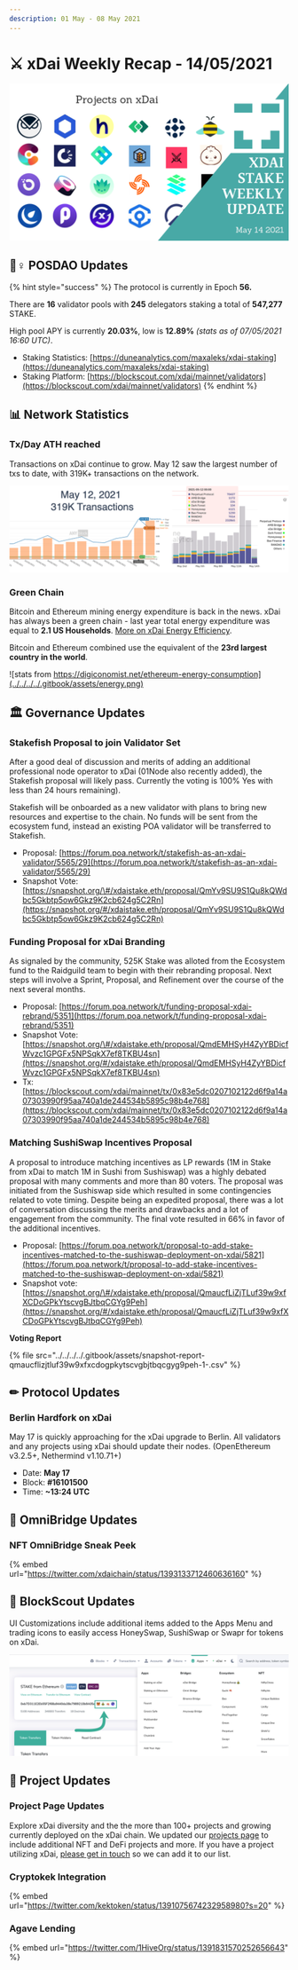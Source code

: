 ```yaml
---
description: 01 May - 08 May 2021
---
```


# ⚔️ xDai Weekly Recap - 14/05/2021

![](../../../../.gitbook/assets/weekly-update-5-14.png)

## 👷♀ POSDAO Updates

{% hint style="success" %}
The protocol is currently in Epoch **56.**  
  
There are **16** validator pools with **245** delegators staking a total of **547,277** STAKE.  
  
High pool APY is currently **20.03%**, low is **12.89%** _\(stats as of 07/05/2021 16:60 UTC\)_.

* Staking Statistics: [https://duneanalytics.com/maxaleks/xdai-staking](https://duneanalytics.com/maxaleks/xdai-staking)
* Staking Platform: [https://blockscout.com/xdai/mainnet/validators](https://blockscout.com/xdai/mainnet/validators)
{% endhint %}

## 📊 Network Statistics

### Tx/Day ATH reached

Transactions on xDai continue to grow. May 12 saw the largest number of txs to date, with 319K+ transactions on the network.

![](../../../../.gitbook/assets/ath.png)

### Green Chain

Bitcoin and Ethereum mining energy expenditure is back in the news. xDai has always been a green chain - last year total energy expenditure was equal to **2.1 US Households**. [More on xDai Energy Efficiency](../../xdai-energy-efficiency.md).

Bitcoin and Ethereum combined use the equivalent of the **23rd largest country in the world**.

![stats from https://digiconomist.net/ethereum-energy-consumption](../../../../.gitbook/assets/energy.png)

## 🏛 Governance Updates

### Stakefish Proposal to join Validator Set 

After a good deal of discussion and merits of adding an additional professional node operator to xDai \(01Node also recently added\), the Stakefish proposal will likely pass. Currently the voting is 100% Yes with less than 24 hours remaining\). 

Stakefish will be onboarded as a new validator with plans to bring new resources and expertise to the chain. No funds will be sent from the ecosystem fund, instead an existing POA validator will be transferred to Stakefish.

* Proposal: [https://forum.poa.network/t/stakefish-as-an-xdai-validator/5565/29](https://forum.poa.network/t/stakefish-as-an-xdai-validator/5565/29)
* Snapshot Vote: [https://snapshot.org/\#/xdaistake.eth/proposal/QmYv9SU9S1Qu8kQWdbc5Gkbtp5ow6Gkz9K2cb624g5C2Rn](https://snapshot.org/#/xdaistake.eth/proposal/QmYv9SU9S1Qu8kQWdbc5Gkbtp5ow6Gkz9K2cb624g5C2Rn)

### Funding Proposal for xDai Branding

As signaled by the community, 525K Stake was alloted from the Ecosystem fund to the Raidguild team to begin with their rebranding proposal. Next steps will involve a Sprint, Proposal, and Refinement over the course of the next several months.

* Proposal: [https://forum.poa.network/t/funding-proposal-xdai-rebrand/5351](https://forum.poa.network/t/funding-proposal-xdai-rebrand/5351)
* Snapshot Vote: [https://snapshot.org/\#/xdaistake.eth/proposal/QmdEMHSyH4ZyYBDicfWvzc1GPGFx5NPSqkX7ef8TKBU4sn](https://snapshot.org/#/xdaistake.eth/proposal/QmdEMHSyH4ZyYBDicfWvzc1GPGFx5NPSqkX7ef8TKBU4sn)
* Tx: [https://blockscout.com/xdai/mainnet/tx/0x83e5dc0207102122d6f9a14a07303990f95aa740a1de244534b5895c98b4e768](https://blockscout.com/xdai/mainnet/tx/0x83e5dc0207102122d6f9a14a07303990f95aa740a1de244534b5895c98b4e768)

### Matching SushiSwap Incentives Proposal 

A proposal to introduce matching incentives as LP rewards \(1M in Stake from xDai to match 1M in Sushi from Sushiswap\) was a highly debated proposal with many comments and more than 80 voters. The proposal was initiated from the Sushiswap side which resulted in some contingencies related to vote timing. Despite being an expedited proposal, there was a lot of conversation discussing the merits and drawbacks and a lot of engagement from the community. The final vote resulted in 66% in favor of the additional incentives.

* Proposal: [https://forum.poa.network/t/proposal-to-add-stake-incentives-matched-to-the-sushiswap-deployment-on-xdai/5821](https://forum.poa.network/t/proposal-to-add-stake-incentives-matched-to-the-sushiswap-deployment-on-xdai/5821)
* Snapshot vote: [https://snapshot.org/\#/xdaistake.eth/proposal/QmaucfLiZjTLuf39w9xfXCDoGPkYtscvgBJtbqCGYg9Peh](https://snapshot.org/#/xdaistake.eth/proposal/QmaucfLiZjTLuf39w9xfXCDoGPkYtscvgBJtbqCGYg9Peh)

**Voting Report**

{% file src="../../../../.gitbook/assets/snapshot-report-qmaucflizjtluf39w9xfxcdogpkytscvgbjtbqcgyg9peh-1-.csv" %}

## ✏ Protocol Updates

### Berlin Hardfork on xDai

May 17 is quickly approaching for the xDai upgrade to Berlin. All validators and any projects using xDai should update their nodes. \(OpenEthereum v3.2.5+, Nethermind v1.10.71+\)

* Date: **May 17** 
* Block: **\#16101500**
* Time: **~13:24 UTC**

## 🌉 OmniBridge Updates

### NFT OmniBridge Sneak Peek

{% embed url="https://twitter.com/xdaichain/status/1393133712460636160" %}

## 🔎 BlockScout Updates

UI Customizations include additional items added to the Apps Menu and trading icons to easily access HoneySwap, SushiSwap or Swapr for tokens on xDai.

![](../../../../.gitbook/assets/bs-1%20%281%29.png)

## 🦋 Project Updates

### Project Page Updates

Explore xDai diversity and the the more than 100+ projects and growing currently deployed on the xDai chain. We updated our [projects page](../../../project-spotlights/) to include additional NFT and DeFi projects and more. If you have a project utilizing xDai, [please get in touch](../../../../media/social-media.md) so we can add it to our list. 

### Cryptokek Integration

{% embed url="https://twitter.com/kektoken/status/1391075674232958980?s=20" %}

### Agave Lending

{% embed url="https://twitter.com/1HiveOrg/status/1391831570252656643" %}





## 

